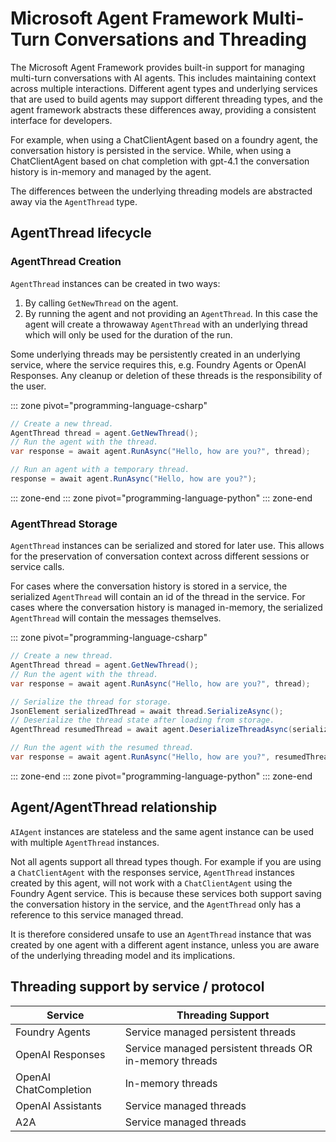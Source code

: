 # Microsoft Agent Framework Multi-Turn Conversations and Threading

The Microsoft Agent Framework provides built-in support for managing multi-turn conversations with AI agents. This includes maintaining context across multiple interactions. Different agent types and underlying services that are used to build agents may support different threading types, and the agent framework abstracts these differences away, providing a consistent interface for developers.

For example, when using a ChatClientAgent based on a foundry agent, the conversation history is persisted in the service. While, when using a ChatClientAgent based on chat completion with gpt-4.1 the conversation history is in-memory and managed by the agent.

The differences between the underlying threading models are abstracted away via the `AgentThread` type.

## AgentThread lifecycle

### AgentThread Creation

`AgentThread` instances can be created in two ways:

1. By calling `GetNewThread` on the agent.
1. By running the agent and not providing an `AgentThread`. In this case the agent will create a throwaway `AgentThread` with an underlying thread which will only be used for the duration of the run.

Some underlying threads may be persistently created in an underlying service, where the service requires this, e.g. Foundry Agents or OpenAI Responses. Any cleanup or deletion of these threads is the responsibility of the user.

::: zone pivot="programming-language-csharp"

```csharp
// Create a new thread.
AgentThread thread = agent.GetNewThread();
// Run the agent with the thread.
var response = await agent.RunAsync("Hello, how are you?", thread);

// Run an agent with a temporary thread.
response = await agent.RunAsync("Hello, how are you?");
```

::: zone-end
::: zone pivot="programming-language-python"
::: zone-end

### AgentThread Storage

`AgentThread` instances can be serialized and stored for later use. This allows for the preservation of conversation context across different sessions or service calls.

For cases where the conversation history is stored in a service, the serialized `AgentThread` will contain an
id of the thread in the service.
For cases where the conversation history is managed in-memory, the serialized `AgentThread` will contain the messages
themselves.

::: zone pivot="programming-language-csharp"

```csharp
// Create a new thread.
AgentThread thread = agent.GetNewThread();
// Run the agent with the thread.
var response = await agent.RunAsync("Hello, how are you?", thread);

// Serialize the thread for storage.
JsonElement serializedThread = await thread.SerializeAsync();
// Deserialize the thread state after loading from storage.
AgentThread resumedThread = await agent.DeserializeThreadAsync(serializedThread);

// Run the agent with the resumed thread.
var response = await agent.RunAsync("Hello, how are you?", resumedThread);
```

::: zone-end
::: zone pivot="programming-language-python"
::: zone-end

## Agent/AgentThread relationship

`AIAgent` instances are stateless and the same agent instance can be used with multiple `AgentThread` instances.

Not all agents support all thread types though. For example if you are using a `ChatClientAgent` with the responses service, `AgentThread` instances created by this agent, will not work with a `ChatClientAgent` using the Foundry Agent service.
This is because these services both support saving the conversation history in the service, and the `AgentThread`
only has a reference to this service managed thread.

It is therefore considered unsafe to use an `AgentThread` instance that was created by one agent with a different agent instance, unless you are aware of the underlying threading model and its implications.

## Threading support by service / protocol

| Service | Threading Support |
|---------|--------------------|
| Foundry Agents | Service managed persistent threads |
| OpenAI Responses | Service managed persistent threads OR in-memory threads |
| OpenAI ChatCompletion | In-memory threads |
| OpenAI Assistants | Service managed threads |
| A2A | Service managed threads |
